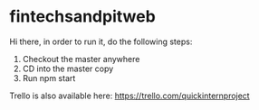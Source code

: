 # fintechsandpitweb

Hi there, in order to run it, do the following steps:

1. Checkout the master anywhere
2. CD into the master copy
3. Run npm start

Trello is also available here: https://trello.com/quickinternproject
